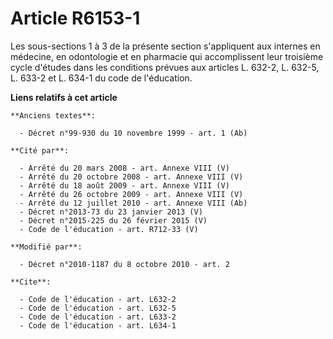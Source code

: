# Article R6153-1

Les sous-sections 1 à 3 de la présente section s'appliquent aux internes en médecine, en odontologie et en pharmacie qui
accomplissent leur troisième cycle d'études dans les conditions prévues aux articles L. 632-2, 
L. 632-5, L. 633-2 et L. 634-1 du code de l'éducation.

**Liens relatifs à cet article**

	**Anciens textes**:

	  - Décret n°99-930 du 10 novembre 1999 - art. 1 (Ab)

	**Cité par**:

	  - Arrêté du 20 mars 2008 - art. Annexe VIII (V)
	  - Arrêté du 20 octobre 2008 - art. Annexe VIII (V)
	  - Arrêté du 18 août 2009 - art. Annexe VIII (V)
	  - Arrêté du 26 octobre 2009 - art. Annexe VIII (V)
	  - Arrêté du 12 juillet 2010 - art. Annexe VIII (Ab)
	  - Décret n°2013-73 du 23 janvier 2013 (V)
	  - Décret n°2015-225 du 26 février 2015 (V)
	  - Code de l'éducation - art. R712-33 (V)

	**Modifié par**:

	  - Décret n°2010-1187 du 8 octobre 2010 - art. 2

	**Cite**:

	  - Code de l'éducation - art. L632-2
	  - Code de l'éducation - art. L632-5
	  - Code de l'éducation - art. L633-2
	  - Code de l'éducation - art. L634-1
